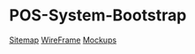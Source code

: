 # POS-System-Bootstrap

[Sitemap](https://www.gloomaps.com/hh6fnYwwws)
[WireFrame](https://drive.google.com/file/d/1c1SRRjU0m7r-r0nvKWT_uuQ9qBZXtxQC/view?usp=drive_link)
[Mockups](https://www.figma.com/design/8OXXcNtJ5Jd2lzeuZHUggQ/Untitled?node-id=1-2&t=gXHbgRGGWyUVTkC7-1)
